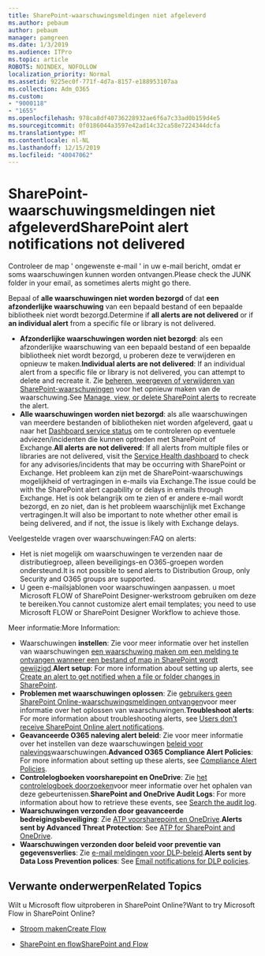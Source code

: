 ```yaml
---
title: SharePoint-waarschuwingsmeldingen niet afgeleverd
ms.author: pebaum
author: pebaum
manager: pamgreen
ms.date: 1/3/2019
ms.audience: ITPro
ms.topic: article
ROBOTS: NOINDEX, NOFOLLOW
localization_priority: Normal
ms.assetid: 9225ec0f-771f-4d7a-8157-e188953107aa
ms.collection: Adm_O365
ms.custom:
- "9000118"
- "1655"
ms.openlocfilehash: 978ca8df40736228932ae6f6a7c33ad0b159d4e5
ms.sourcegitcommit: 0f0186044a3597e42ad14c32ca58e7224344dcfa
ms.translationtype: MT
ms.contentlocale: nl-NL
ms.lasthandoff: 12/15/2019
ms.locfileid: "40047062"
---
```

# <a name="sharepoint-alert-notifications-not-delivered"></a><span data-ttu-id="aa079-102">SharePoint-waarschuwingsmeldingen niet afgeleverd</span><span class="sxs-lookup"><span data-stu-id="aa079-102">SharePoint alert notifications not delivered</span></span>

<span data-ttu-id="aa079-103">Controleer de map ' ongewenste e-mail ' in uw e-mail bericht, omdat er soms waarschuwingen kunnen worden ontvangen.</span><span class="sxs-lookup"><span data-stu-id="aa079-103">Please check the JUNK folder in your email, as sometimes alerts might go there.</span></span>

<span data-ttu-id="aa079-104">Bepaal of **alle waarschuwingen niet worden bezorgd** of dat **een afzonderlijke waarschuwing** van een bepaald bestand of een bepaalde bibliotheek niet wordt bezorgd.</span><span class="sxs-lookup"><span data-stu-id="aa079-104">Determine if **all alerts are not delivered** or if **an individual alert** from a specific file or library is not delivered.</span></span>

- <span data-ttu-id="aa079-105">**Afzonderlijke waarschuwingen worden niet bezorgd**: als een afzonderlijke waarschuwing van een bepaald bestand of een bepaalde bibliotheek niet wordt bezorgd, u proberen deze te verwijderen en opnieuw te maken.</span><span class="sxs-lookup"><span data-stu-id="aa079-105">**Individual alerts are not delivered**: If an individual alert from a specific file or library is not delivered, you can attempt to delete and recreate it.</span></span> <span data-ttu-id="aa079-106">Zie [beheren, weergeven of verwijderen van SharePoint-waarschuwingen](https://support.office.com/article/manage-view-or-delete-sharepoint-alerts-99dfb19c-9a90-4a8c-aba1-aa8c8afb0de2?ui=en-US&rs=&ad=US#ID0EAADAAA=Online) voor het opnieuw maken van de waarschuwing.</span><span class="sxs-lookup"><span data-stu-id="aa079-106">See [Manage, view, or delete SharePoint alerts](https://support.office.com/article/manage-view-or-delete-sharepoint-alerts-99dfb19c-9a90-4a8c-aba1-aa8c8afb0de2?ui=en-US&rs=&ad=US#ID0EAADAAA=Online) to recreate the alert.</span></span>
- <span data-ttu-id="aa079-107">**Alle waarschuwingen worden niet bezorgd**: als alle waarschuwingen van meerdere bestanden of bibliotheken niet worden afgeleverd, gaat u naar het [Dashboard service status](https://admin.microsoft.com/AdminPortal/Home#/servicehealth) om te controleren op eventuele adviezen/incidenten die kunnen optreden met SharePoint of Exchange.</span><span class="sxs-lookup"><span data-stu-id="aa079-107">**All alerts are not delivered**: If all alerts from multiple files or libraries are not delivered, visit the [Service Health dashboard](https://admin.microsoft.com/AdminPortal/Home#/servicehealth) to check for any advisories/incidents that may be occurring with SharePoint or Exchange.</span></span> <span data-ttu-id="aa079-108">Het probleem kan zijn met de SharePoint-waarschuwings mogelijkheid of vertragingen in e-mails via Exchange.</span><span class="sxs-lookup"><span data-stu-id="aa079-108">The issue could be with the SharePoint alert capability or delays in emails through Exchange.</span></span> <span data-ttu-id="aa079-109">Het is ook belangrijk om te zien of er andere e-mail wordt bezorgd, en zo niet, dan is het probleem waarschijnlijk met Exchange vertragingen.</span><span class="sxs-lookup"><span data-stu-id="aa079-109">It will also be important to note whether other email is being delivered, and if not, the issue is likely with Exchange delays.</span></span>

<span data-ttu-id="aa079-110">Veelgestelde vragen over waarschuwingen:</span><span class="sxs-lookup"><span data-stu-id="aa079-110">FAQ on alerts:</span></span>

- <span data-ttu-id="aa079-111">Het is niet mogelijk om waarschuwingen te verzenden naar de distributiegroep, alleen beveiligings-en O365-groepen worden ondersteund.</span><span class="sxs-lookup"><span data-stu-id="aa079-111">It is not possible to send alerts to Distribution Group, only Security and O365 groups are supported.</span></span>
- <span data-ttu-id="aa079-112">U geen e-mailsjablonen voor waarschuwingen aanpassen. u moet Microsoft FLOW of SharePoint Designer-werkstroom gebruiken om deze te bereiken.</span><span class="sxs-lookup"><span data-stu-id="aa079-112">You cannot customize alert email templates; you need to use Microsoft FLOW or SharePoint Designer Workflow to achieve those.</span></span>

<span data-ttu-id="aa079-113">Meer informatie:</span><span class="sxs-lookup"><span data-stu-id="aa079-113">More Information:</span></span>

- <span data-ttu-id="aa079-114">Waarschuwingen **instellen**: Zie voor meer informatie over het instellen van waarschuwingen [een waarschuwing maken om een melding te ontvangen wanneer een bestand of map in SharePoint wordt gewijzigd](https://support.office.com/article/create-an-alert-to-get-notified-when-a-file-or-folder-changes-in-sharepoint-e5a79e7b-a146-46da-a9ef-d65409ba8918).</span><span class="sxs-lookup"><span data-stu-id="aa079-114">**Alert setup**: For more information about setting up alerts, see [Create an alert to get notified when a file or folder changes in SharePoint](https://support.office.com/article/create-an-alert-to-get-notified-when-a-file-or-folder-changes-in-sharepoint-e5a79e7b-a146-46da-a9ef-d65409ba8918).</span></span>
- <span data-ttu-id="aa079-115">**Problemen met waarschuwingen oplossen**: Zie [gebruikers geen SharePoint Online-waarschuwingsmeldingen ontvangen](https://docs.microsoft.com/sharepoint/support/sites/no-alert-notifications)voor meer informatie over het oplossen van waarschuwingen.</span><span class="sxs-lookup"><span data-stu-id="aa079-115">**Troubleshoot alerts**: For more information about troubleshooting alerts, see [Users don't receive SharePoint Online alert notifications](https://docs.microsoft.com/sharepoint/support/sites/no-alert-notifications).</span></span>
- <span data-ttu-id="aa079-116">**Geavanceerde O365 naleving alert beleid**: Zie voor meer informatie over het instellen van deze waarschuwingen [beleid voor nalevings](https://docs.microsoft.com/office365/securitycompliance/alert-policies)waarschuwingen.</span><span class="sxs-lookup"><span data-stu-id="aa079-116">**Advanced O365 Compliance Alert Policies**: For more information about setting up these alerts, see [Compliance Alert Policies](https://docs.microsoft.com/office365/securitycompliance/alert-policies).</span></span>
- <span data-ttu-id="aa079-117">**Controlelogboeken voorsharepoint en OneDrive**: Zie [het controlelogboek doorzoeken](https://docs.microsoft.com/office365/securitycompliance/search-the-audit-log-in-security-and-compliance#search-the-audit-log)voor meer informatie over het ophalen van deze gebeurtenissen.</span><span class="sxs-lookup"><span data-stu-id="aa079-117">**SharePoint and OneDrive Audit Logs**: For more information about how to retrieve these events, see [Search the audit log](https://docs.microsoft.com/office365/securitycompliance/search-the-audit-log-in-security-and-compliance#search-the-audit-log).</span></span>
- <span data-ttu-id="aa079-118">**Waarschuwingen verzonden door geavanceerde bedreigingsbeveiliging**: Zie [ATP voorsharepoint en OneDrive](https://docs.microsoft.com/office365/securitycompliance/atp-for-spo-odb-and-teams).</span><span class="sxs-lookup"><span data-stu-id="aa079-118">**Alerts sent by Advanced Threat Protection**: See [ATP for SharePoint and OneDrive](https://docs.microsoft.com/office365/securitycompliance/atp-for-spo-odb-and-teams).</span></span>
- <span data-ttu-id="aa079-119">**Waarschuwingen verzonden door beleid voor preventie van gegevensverlies**: Zie [e-mail meldingen voor DLP-beleid](https://docs.microsoft.com/office365/securitycompliance/use-notifications-and-policy-tips).</span><span class="sxs-lookup"><span data-stu-id="aa079-119">**Alerts sent by Data Loss Prevention polices**: See [Email notifications for DLP policies](https://docs.microsoft.com/office365/securitycompliance/use-notifications-and-policy-tips).</span></span>

## <a name="related-topics"></a><span data-ttu-id="aa079-120">Verwante onderwerpen</span><span class="sxs-lookup"><span data-stu-id="aa079-120">Related Topics</span></span>

<span data-ttu-id="aa079-121">Wilt u Microsoft flow uitproberen in SharePoint Online?</span><span class="sxs-lookup"><span data-stu-id="aa079-121">Want to try Microsoft Flow in SharePoint Online?</span></span>

- [<span data-ttu-id="aa079-122">Stroom maken</span><span class="sxs-lookup"><span data-stu-id="aa079-122">Create Flow</span></span>](https://support.office.com/article/a9c3e03b-0654-46af-a254-20252e580d01)

- [<span data-ttu-id="aa079-123">SharePoint en flow</span><span class="sxs-lookup"><span data-stu-id="aa079-123">SharePoint and Flow</span></span>](https://flow.microsoft.com//blog/sharepoint-and-flow/)
